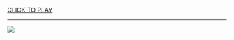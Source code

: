 
<a href="https://premium76.site?title=unblocked_papa_louie_games&ref=13M">CLICK TO PLAY</a></h3>
<hr>

<a href="https://premium76.site?title=unblocked_papa_louie_games&ref=13M"><img src="https://clearcache.store/games.png"></a>


